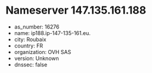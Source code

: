 # Nameserver 147.135.161.188

* as_number: 16276
* name: ip188.ip-147-135-161.eu.
* city: Roubaix
* country: FR
* organization: OVH SAS
* version: Unknown
* dnssec: false
